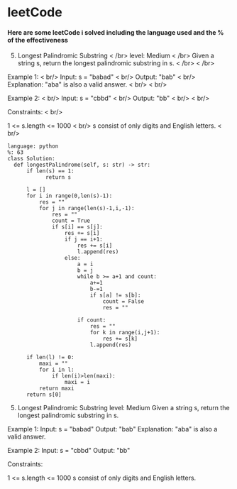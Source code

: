 # leetCode

#### Here are some leetCode i solved including the language used and the % of the effectiveness 

5. Longest Palindromic Substring < /br>
level: Medium < /br>
Given a string s, return the longest palindromic substring in s. < /br> < /br>

Example 1: < br/>
Input: s = "babad" < br/>
Output: "bab" < br/>
Explanation: "aba" is also a valid answer. < br/> < br/>

Example 2: < br/>
Input: s = "cbbd" < br/>
Output: "bb" < br/> < br/>

Constraints: < br/> 

1 <= s.length <= 1000 < br/>
s consist of only digits and English letters. < br/>
```
language: python
%: 63
class Solution:
  def longestPalindrome(self, s: str) -> str:
      if len(s) == 1:
            return s

      l = []
      for i in range(0,len(s)-1):
          res = ""
          for j in range(len(s)-1,i,-1):
              res = ""
              count = True
              if s[i] == s[j]:
                  res += s[i]
                  if j == i+1:
                      res += s[i]
                      l.append(res)
                  else:
                      a = i
                      b = j
                      while b >= a+1 and count:
                          a+=1
                          b-=1
                          if s[a] != s[b]:
                              count = False
                              res = ""
                                
                      if count:
                          res = ""
                          for k in range(i,j+1):
                              res += s[k]
                          l.append(res)
          
      if len(l) != 0:
          maxi = ""
          for i in l:
              if len(i)>len(maxi):
                  maxi = i
          return maxi
      return s[0]
```

5. Longest Palindromic Substring
level: Medium
Given a string s, return the longest palindromic substring in s.

Example 1:
Input: s = "babad"
Output: "bab"
Explanation: "aba" is also a valid answer.

Example 2:
Input: s = "cbbd"
Output: "bb"

Constraints:

1 <= s.length <= 1000
s consist of only digits and English letters.
```
